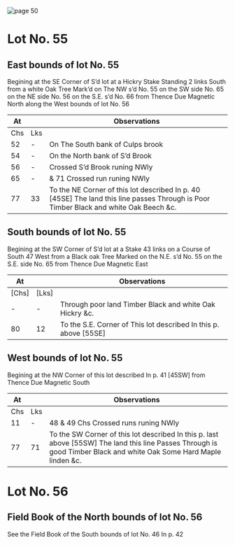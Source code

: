 ![page 50](image/fieldbook/ovid-page-50.jpg)

# Lot No. 55

## East bounds of lot No. 55

Begining at the SE Corner of S’d lot at a Hickry Stake Standing 2 links South from a white Oak Tree Mark’d on The NW s’d No. 55 on the SW side No. 65 on the NE side No. 56 on the S.E. s’d No. 66 from Thence Due Magnetic North along the West bounds of lot No. 56

| At |    | Observations |
| -- | -- | ------------ |
| Chs | Lks | |
52 | - | On The South bank of Culps brook
54 | - | On the North bank of S’d Brook
56 | - | Crossed S’d  Brook runing NWly
65 | - | & 71 Crossed run runing NWly
77 | 33 | To the NE Corner of this lot described In p. 40 [45SE] The land this line passes Through is Poor Timber Black and white Oak Beech &c.

## South bounds of lot No. 55

Begining at the SW Corner of S’d lot at a Stake 43 links on a Course of South 47 West from a Black oak Tree Marked on the N.E. s’d  No. 55 on the S.E. side No. 65 from Thence Due Magnetic East

| At |    | Observations |
| -- | -- | ------------ |
| [Chs] | [Lks] | |
| - | - | Through poor land Timber Black and white Oak Hickry &c. |
80 | 12 | To the S.E. Corner of This lot described In this p. above [55SE]

## West bounds of lot No. 55

Begining at the NW Corner of this lot described In p. 41 [45SW] from Thence Due Magnetic South

| At |    | Observations |
| -- | -- | ------------ |
| Chs | Lks | |
11 | - | 48 & 49 Chs Crossed runs runing NWly
77 | 71 | To the SW Corner of this lot described In this p. last above [55SW] The land this line Passes Through is good Timber Black and white Oak Some Hard Maple linden &c.

# Lot No. 56

## Field Book of the North bounds of lot No. 56

See the Field Book of the South bounds of lot No. 46 In p. 42
